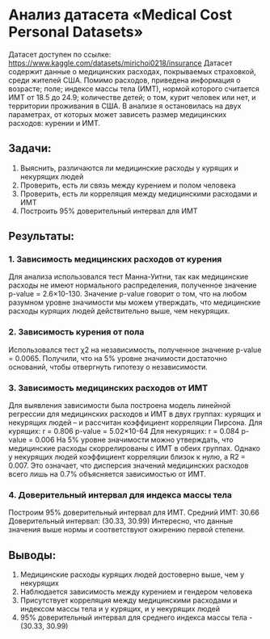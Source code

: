 # Анализ датасета «Medical Cost Personal Datasets»
Датасет доступен по ссылке: https://www.kaggle.com/datasets/mirichoi0218/insurance
Датасет содержит данные о медицинских расходах, покрываемых страховкой, среди жителей США. Помимо расходов, приведена информация о возрасте; поле; индексе массы тела (ИМТ), нормой которого считается ИМТ от 18.5 до 24.9; количестве детей; о том, курит человек или нет, и территории проживания в США.
В анализе я остановилась на двух параметрах, от которых может зависеть размер медицинских расходов: курении и ИМТ.
## Задачи:
1. Выяснить, различаются ли медицинские расходы у курящих и некурящих людей
2. Проверить, есть ли связь между курением и полом человека
3. Проверить, есть ли корреляция между медицинскими расходами и ИМТ
4. Построить 95% доверительный интервал для ИМТ
## Результаты:
### 1. Зависимость медицинских расходов от курения
Для анализа использовался тест Манна-Уитни, так как медицинские расходы не имеют нормального распределения, полученное значение p-value = 2.6×10-130.
Значение p-value говорит о том, что на любом разумном уровне значимости мы можем утверждать, что медицинские расходы курящих людей действительно выше, чем некурящих.
### 2. Зависимость курения от пола
Использовался тест χ2 на независимость, полученное значение p-value = 0.0065.
Получили, что на 5% уровне значимости достаточно оснований, чтобы отвергнуть гипотезу о независимости.
### 3. Зависимость медицинских расходов от ИМТ
Для выявления зависимости была построена модель линейной регрессии для медицинских расходов и ИМТ в двух группах: курящих и некурящих людей – и рассчитан коэффициент корреляции Пирсона.
Для курящих:
r = 0.806
p-value = 5.02×10-64
Для некурящих:
r = 0.084 p-value = 0.006
На 5% уровне значимости можно утверждать, что медицинские расходы скоррелированы с ИМТ в обеих группах. Однако у некурящих людей коэффициент корреляции близок к нулю, а R2 = 0.007. Это означает, что дисперсия значений медицинских расходов всего лишь на 0.7% объясняется зависимостью от ИМТ.
### 4. Доверительный интервал для индекса массы тела
Построим 95% доверительный интервал для ИМТ.
Средний ИМТ: 30.66
Доверительный интервал: (30.33, 30.99)
Интересно, что данные значения выше нормы и соответствуют ожирению первой степени.
## Выводы:
 1. Медицинские расходы курящих людей достоверно выше, чем у некурящих
2. Наблюдается зависимость между курением и гендером человека
3. Присутствует корреляция между медицинскими расходами и индексом массы тела
и у курящих, и у некурящих людей
4. 95% доверительный интервал для среднего индекса массы тела - (30.33, 30.99)
